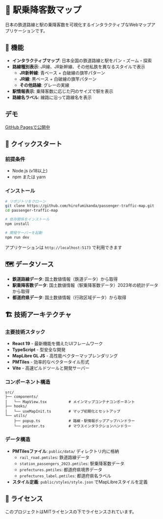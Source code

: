 # 🚆 駅乗降客数マップ

日本の鉄道路線と駅の乗降客数を可視化するインタラクティブなWebマップアプリケーションです。

## 🎯 機能

- **インタラクティブマップ**: 日本全国の鉄道路線と駅をパン・ズーム・探索
- **路線種別表示**: JR線、JR新幹線、その他私鉄を異なるスタイルで表示
  - **JR新幹線**: 青ベース + 白破線の旗竿パターン
  - **JR線**: 黒ベース + 白破線の旗竿パターン  
  - **その他路線**: グレーの実線
- **駅情報表示**: 乗降客数に応じた円のサイズで駅を表示
- **路線名ラベル**: 線路に沿って路線名を表示

## デモ
[GitHub Pagesで公開中](https://hirofumikanda.github.io/passenger-traffic-map)

## 🚀 クイックスタート

### 前提条件

- Node.js (v18以上)
- npm または yarn

### インストール

```bash
# リポジトリをクローン
git clone https://github.com/hirofumikanda/passenger-traffic-map.git
cd passenger-traffic-map

# 依存関係をインストール
npm install

# 開発サーバーを起動
npm run dev
```

アプリケーションは `http://localhost:5173` で利用できます

## 🗺️ データソース

- **鉄道路線データ**: 国土数値情報（鉄道データ）から取得
- **駅乗降客数データ**: 国土数値情報（駅乗降客数データ）2023年の統計データから取得
- **都道府県データ**: 国土数値情報（行政区域データ）から取得

## 🏗️ 技術アーキテクチャ

### 主要技術スタック

- **React 19** - 最新機能を備えたUIフレームワーク
- **TypeScript** - 型安全な開発
- **MapLibre GL JS** - 高性能ベクターマップレンダリング
- **PMTiles** - 効率的なベクタータイル形式
- **Vite** - 高速ビルドツールと開発サーバー

### コンポーネント構造

```
src/
├── components/
│   └── MapView.tsx          # メインマップコンテナコンポーネント
├── hooks/
│   └── useMapInit.ts        # マップ初期化とセットアップ
└── utils/
    ├── popup.ts             # 路線・駅情報ポップアップハンドラー
    └── pointer.ts           # マウスインタラクションハンドラー
```

### データ構造

- **PMTilesファイル**: `public/data/` ディレクトリ内に格納
  - `rail_road.pmtiles`: 鉄道路線データ
  - `station_passengers_2023.pmtiles`: 駅乗降客数データ
  - `prefectures.pmtiles`: 都道府県境界データ
  - `prefectures_label.pmtiles`: 都道府県名ラベル
- **スタイル定義**: `public/styles/style.json` でMapLibreスタイルを定義

## 📄 ライセンス

このプロジェクトはMITライセンスの下でライセンスされています。
